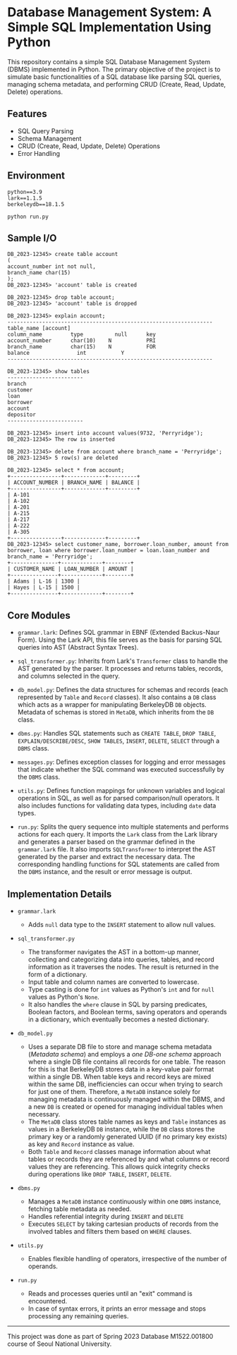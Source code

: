 # Database Management System: A Simple SQL Implementation Using Python
This repository contains a simple SQL Database Management System (DBMS) implemented in Python. The primary objective of the project is to simulate basic functionalities of a SQL database like parsing SQL queries, managing schema metadata, and performing CRUD (Create, Read, Update, Delete) operations.

## Features
- SQL Query Parsing
- Schema Management
- CRUD (Create, Read, Update, Delete) Operations
- Error Handling

## Environment
```
python==3.9
lark==1.1.5
berkeleydb==18.1.5
```

```
python run.py
```

## Sample I/O

```
DB_2023-12345> create table account 
(
account_number int not null, 
branch_name char(15)
); 
DB_2023-12345> 'account' table is created
```
```
DB_2023-12345> drop table account;
DB_2023-12345> 'account' table is dropped
```
```
DB_2023-12345> explain account;
-----------------------------------------------------------------
table_name [account]
column_name		    type		  null		key
account_number		char(10)	N		    PRI
branch_name		    char(15)	N		    FOR
balance			      int		    Y  
-----------------------------------------------------------------
```
```
DB_2023-12345> show tables
------------------------
branch
customer
loan
borrower
account
depositor
------------------------
```
```
DB_2023-12345> insert into account values(9732, 'Perryridge');
DB_2023-12345> The row is inserted
```
```
DB_2023-12345> delete from account where branch_name = 'Perryridge';
DB_2023-12345> 5 row(s) are deleted
```
```
DB_2023-12345> select * from account; 
+----------------+-------------+---------+ 
| ACCOUNT_NUMBER | BRANCH_NAME | BALANCE | 
+----------------+-------------+---------+
| A-101
| A-102
| A-201
| A-215
| A-217
| A-222
| A-305
+----------------+-------------+---------+
DB_2023-12345> select customer_name, borrower.loan_number, amount from borrower, loan where borrower.loan_number = loan.loan_number and branch_name = 'Perryridge'; 
+---------------+-------------+--------+
| CUSTOMER_NAME | LOAN_NUMBER | AMOUNT | 
+---------------+-------------+--------+
| Adams | L-16 | 1300 | 
| Hayes | L-15 | 1500 | 
+---------------+-------------+--------+
```

## Core Modules
- `grammar.lark`: Defines SQL grammar in EBNF (Extended Backus-Naur Form). Using the Lark API, this file serves as the basis for parsing SQL queries into AST (Abstract Syntax Trees).

- `sql_transformer.py`: Inherits from Lark's `Transformer` class to handle the AST generated by the parser. It processes and returns tables, records, and columns selected in the query.

- `db_model.py`: Defines the data structures for schemas and records (each represented by `Table` and `Record` classes). It also contains a `DB` class which acts as a wrapper for manipulating BerkeleyDB `DB` objects. Metadata of schemas is stored in `MetaDB`, which inherits from the `DB` class.

- `dbms.py`: Handles SQL statements such as `CREATE TABLE`, `DROP TABLE`, `EXPLAIN/DESCRIBE/DESC`, `SHOW TABLES`, `INSERT`, `DELETE`, `SELECT` through a `DBMS` class.

- `messages.py`: Defines exception classes for logging and error messages that indicate whether the SQL command was executed successfully by the `DBMS` class.

- `utils.py`: Defines function mappings for unknown variables and logical operations in SQL, as well as for parsed comparison/null operators. It also includes functions for validating data types, including `date` data types.

- `run.py`: Splits the query sequence into multiple statements and performs actions for each query. It imports the `Lark` class from the Lark library and generates a parser based on the grammar defined in the `grammar.lark` file. It also imports `SQLTransformer` to interpret the AST generated by the parser and extract the necessary data. The corresponding handling functions for SQL statements are called from the `DBMS` instance, and the result or error message is output.



## Implementation Details
- `grammar.lark`
  - Adds `null` data type to the `INSERT` statement to allow null values.
- `sql_transformer.py`
  - The transformer navigates the AST in a bottom-up manner, collecting and categorizing data into queries, tables, and record information as it traverses the nodes. The result is returned in the form of a dictionary.
  - Input table and column names are converted to lowercase.
  - Type casting is done for `int` values as Python's `int` and for `null` values as Python's `None`.
  - It also handles the `where` clause in SQL by parsing predicates, Boolean factors, and Boolean terms, saving operators and operands in a dictionary, which eventually becomes a nested dictionary.

- `db_model.py`
  - Uses a separate DB file to store and manage schema metadata (*Metadata schema*) and employs a *one DB-one schema* approach where a single DB file contains all records for one table. The reason for this is that BerkeleyDB stores data in a key-value pair format within a single DB. When table keys and record keys are mixed within the same DB, inefficiencies can occur when trying to search for just one of them. Therefore, a `MetaDB` instance solely for managing metadata is continuously managed within the DBMS, and a new `DB` is created or opened for managing individual tables when necessary.
  - The `MetaDB` class stores table names as keys and `Table` instances as values in a BerkeleyDB `DB` instance, while the `DB` class stores the primary key or a randomly generated UUID (if no primary key exists) as key and `Record` instance as value.
  - Both `Table` and `Record` classes manage information about what tables or records they are referenced by and what columns or record values they are referencing. This allows quick integrity checks during operations like `DROP TABLE`, `INSERT`, `DELETE`.
- `dbms.py`
  - Manages a `MetaDB` instance continuously within one `DBMS` instance, fetching table metadata as needed. 
  - Handles referential integrity during `INSERT` and `DELETE`
  - Executes `SELECT` by taking cartesian products of records from the involved tables and filters them based on `WHERE` clauses.
- `utils.py`
  - Enables flexible handling of operators, irrespective of the number of operands.
- `run.py`
  - Reads and processes queries until an "exit" command is encountered.
  - In case of syntax errors, it prints an error message and stops processing any remaining queries.


---
This project was done as part of Spring 2023 Database M1522.001800 course of Seoul National University.